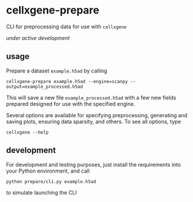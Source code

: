 # cellxgene-prepare

CLI for preprocessing data for use with `cellxgene`

*under active development*

## usage

Prepare a dataset `example.h5ad` by calling

```
cellxgene-prepare example.h5ad --engine=scanpy --output=example_processed.h5ad
```

This will save a new file `example_processed.h5ad` with a few new fields prepared designed for use with the specified engine.

Several options are available for specifying preprocessing, generating and saving plots, ensuring data sparsity, and others. To see all options, type

```
cellxgene --help
```

## development

For development and testing purposes, just install the requirements into your Python environment, and call

```
python prepare/cli.py example.h5ad
```

to simulate launching the CLI